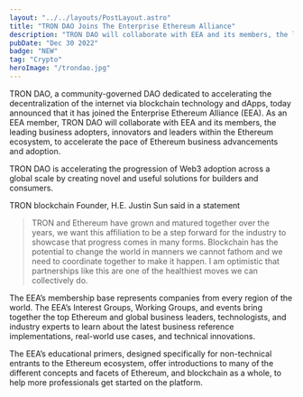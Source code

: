 ```yaml
---
layout: "../../layouts/PostLayout.astro"
title: "TRON DAO Joins The Enterprise Ethereum Alliance"
description: "TRON DAO will collaborate with EEA and its members, the leading business adopters, innovators and leaders within the Ethereum ecosystem"
pubDate: "Dec 30 2022"
badge: "NEW"
tag: "Crypto"
heroImage: "/trondao.jpg"
---
```


TRON DAO, a community-governed DAO dedicated to accelerating the decentralization of the internet via blockchain technology and dApps, today announced that it has joined the Enterprise Ethereum Alliance (EEA). As an EEA member, TRON DAO will collaborate with EEA and its members, the leading business adopters, innovators and leaders within the Ethereum ecosystem, to accelerate the pace of Ethereum business advancements and adoption.

TRON DAO is accelerating the progression of Web3 adoption across a global scale by creating novel and useful solutions for builders and consumers.

TRON blockchain Founder, H.E. Justin Sun said in a statement

> TRON and Ethereum have grown and matured together over the years, we want this affiliation to be a step forward for the industry to showcase that progress comes in many forms. Blockchain has the potential to change the world in manners we cannot fathom and we need to coordinate together to make it happen. I am optimistic that partnerships like this are one of the healthiest moves we can collectively do.

The EEA’s membership base represents companies from every region of the world. The EEA’s Interest Groups, Working Groups, and events bring together the top Ethereum and global business leaders, technologists, and industry experts to learn about the latest business reference implementations, real-world use cases, and technical innovations. 

The EEA’s educational primers, designed specifically for non-technical entrants to the Ethereum ecosystem, offer introductions to many of the different concepts and facets of Ethereum, and blockchain as a whole, to help more professionals get started on the platform.
